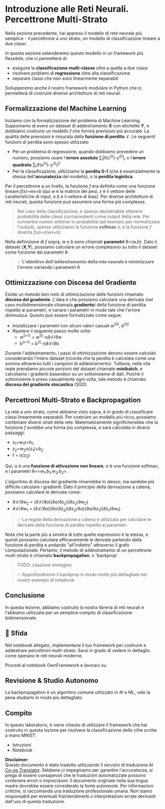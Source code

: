 <!--
CO_OP_TRANSLATOR_METADATA:
{
  "original_hash": "df98b2c59f87d8543135301e87969f70",
  "translation_date": "2025-05-20T02:18:44+00:00",
  "source_file": "15-rag-and-vector-databases/data/own_framework.md",
  "language_code": "it"
}
-->
# Introduzione alle Reti Neurali. Percettrone Multi-Strato

Nella sezione precedente, hai appreso il modello di rete neurale più semplice - il percettrone a uno strato, un modello di classificazione lineare a due classi.

In questa sezione estenderemo questo modello in un framework più flessibile, che ci permetterà di:

* eseguire la **classificazione multi-classe** oltre a quella a due classi
* risolvere problemi di **regressione** oltre alla classificazione
* separare classi che non sono linearmente separabili

Svilupperemo anche il nostro framework modulare in Python che ci permetterà di costruire diverse architetture di reti neurali.

## Formalizzazione del Machine Learning

Iniziamo con la formalizzazione del problema di Machine Learning. Supponiamo di avere un dataset di addestramento **X** con etichette **Y**, e dobbiamo costruire un modello *f* che fornirà previsioni più accurate. La qualità delle previsioni è misurata dalla **funzione di perdita** ℒ. Le seguenti funzioni di perdita sono spesso utilizzate:

* Per un problema di regressione, quando dobbiamo prevedere un numero, possiamo usare l'**errore assoluto** ∑<sub>i</sub>|f(x<sup>(i)</sup>)-y<sup>(i)</sup>|, o l'**errore quadrato** ∑<sub>i</sub>(f(x<sup>(i)</sup>)-y<sup>(i)</sup>)<sup>2</sup>
* Per la classificazione, utilizziamo la **perdita 0-1** (che è essenzialmente la stessa dell'**accuratezza** del modello), o la **perdita logistica**.

Per il percettrone a un livello, la funzione *f* era definita come una funzione lineare *f(x)=wx+b* (qui *w* è la matrice dei pesi, *x* è il vettore delle caratteristiche di input, e *b* è il vettore di bias). Per diverse architetture di reti neurali, questa funzione può assumere una forma più complessa.

> Nel caso della classificazione, è spesso desiderabile ottenere probabilità delle classi corrispondenti come output della rete. Per convertire numeri arbitrari in probabilità (ad esempio per normalizzare l'output), spesso utilizziamo la funzione **softmax** σ, e la funzione *f* diventa *f(x)=σ(wx+b)*

Nella definizione di *f* sopra, *w* e *b* sono chiamati **parametri** θ=⟨*w,b*⟩. Dato il dataset ⟨**X**,**Y**⟩, possiamo calcolare un errore complessivo su tutto il dataset come funzione dei parametri θ.

> ✅ **L'obiettivo dell'addestramento della rete neurale è minimizzare l'errore variando i parametri θ**

## Ottimizzazione con Discesa del Gradiente

Esiste un metodo ben noto di ottimizzazione delle funzioni chiamato **discesa del gradiente**. L'idea è che possiamo calcolare una derivata (nel caso multidimensionale chiamata **gradiente**) della funzione di perdita rispetto ai parametri, e variare i parametri in modo tale che l'errore diminuisca. Questo può essere formalizzato come segue:

* Inizializzare i parametri con alcuni valori casuali w<sup>(0)</sup>, b<sup>(0)</sup>
* Ripetere il seguente passo molte volte:
    - w<sup>(i+1)</sup> = w<sup>(i)</sup>-η∂ℒ/∂w
    - b<sup>(i+1)</sup> = b<sup>(i)</sup>-η∂ℒ/∂b

Durante l'addestramento, i passi di ottimizzazione devono essere calcolati considerando l'intero dataset (ricorda che la perdita è calcolata come una somma attraverso tutti i campioni di addestramento). Tuttavia, nella vita reale prendiamo piccole porzioni del dataset chiamate **minibatch**, e calcoliamo i gradienti basandoci su un sottoinsieme di dati. Poiché il sottoinsieme è preso casualmente ogni volta, tale metodo è chiamato **discesa del gradiente stocastica** (SGD).

## Percettroni Multi-Strato e Backpropagation

La rete a uno strato, come abbiamo visto sopra, è in grado di classificare classi linearmente separabili. Per costruire un modello più ricco, possiamo combinare diversi strati della rete. Matematicamente significherebbe che la funzione *f* avrebbe una forma più complessa, e sarà calcolata in diversi passaggi:
* z<sub>1</sub>=w<sub>1</sub>x+b<sub>1</sub>
* z<sub>2</sub>=w<sub>2</sub>α(z<sub>1</sub>)+b<sub>2</sub>
* f = σ(z<sub>2</sub>)

Qui, α è una **funzione di attivazione non lineare**, σ è una funzione softmax, e i parametri θ=<*w<sub>1</sub>,b<sub>1</sub>,w<sub>2</sub>,b<sub>2</sub>*>.

L'algoritmo di discesa del gradiente rimarrebbe lo stesso, ma sarebbe più difficile calcolare i gradienti. Dato il principio della derivazione a catena, possiamo calcolare le derivate come:

* ∂ℒ/∂w<sub>2</sub> = (∂ℒ/∂σ)(∂σ/∂z<sub>2</sub>)(∂z<sub>2</sub>/∂w<sub>2</sub>)
* ∂ℒ/∂w<sub>1</sub> = (∂ℒ/∂σ)(∂σ/∂z<sub>2</sub>)(∂z<sub>2</sub>/∂α)(∂α/∂z<sub>1</sub>)(∂z<sub>1</sub>/∂w<sub>1</sub>)

> ✅ La regola della derivazione a catena è utilizzata per calcolare le derivate della funzione di perdita rispetto ai parametri.

Nota che la parte più a sinistra di tutte quelle espressioni è la stessa, e quindi possiamo calcolare efficacemente le derivate partendo dalla funzione di perdita e andando "all'indietro" attraverso il grafo computazionale. Pertanto, il metodo di addestramento di un percettrone multi-strato è chiamato **backpropagation**, o 'backprop'.

> TODO: citazione immagine

> ✅ Approfondiremo il backprop in modo molto più dettagliato nel nostro esempio di notebook.

## Conclusione

In questa lezione, abbiamo costruito la nostra libreria di reti neurali e l'abbiamo utilizzata per un semplice compito di classificazione bidimensionale.

## 🚀 Sfida

Nel notebook allegato, implementerai il tuo framework per costruire e addestrare percettroni multi-strato. Sarai in grado di vedere in dettaglio come operano le reti neurali moderne.

Procedi al notebook OwnFramework e lavoraci su.

## Revisione & Studio Autonomo

La backpropagation è un algoritmo comune utilizzato in AI e ML, vale la pena studiarlo in modo più dettagliato.

## Compito

In questo laboratorio, ti viene chiesto di utilizzare il framework che hai costruito in questa lezione per risolvere la classificazione delle cifre scritte a mano MNIST.

* Istruzioni
* Notebook

**Disclaimer**:  
Questo documento è stato tradotto utilizzando il servizio di traduzione AI [Co-op Translator](https://github.com/Azure/co-op-translator). Sebbene ci impegniamo per garantire l'accuratezza, si prega di essere consapevoli che le traduzioni automatizzate possono contenere errori o imprecisioni. Il documento originale nella sua lingua madre dovrebbe essere considerato la fonte autorevole. Per informazioni critiche, si raccomanda una traduzione professionale umana. Non siamo responsabili per eventuali fraintendimenti o interpretazioni errate derivanti dall'uso di questa traduzione.